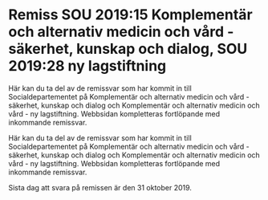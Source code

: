 # Remiss SOU 2019:15 Komplementär och alternativ medicin och vård - säkerhet, kunskap och dialog, SOU 2019:28 ny lagstiftning

Här kan du ta del av de remissvar som har kommit in till Socialdepartementet på Komplementär och alternativ medicin och vård - säkerhet, kunskap och dialog och Komplementär och alternativ medicin och vård - ny lagstiftning. Webbsidan kompletteras fortlöpande med inkommande remissvar.

Här kan du ta del av de remissvar som har kommit in till Socialdepartementet på Komplementär och alternativ medicin och vård - säkerhet, kunskap och dialog och Komplementär och alternativ medicin och vård - ny lagstiftning. Webbsidan kompletteras fortlöpande med inkommande remissvar.

Sista dag att svara på remissen är den 31 oktober 2019.
